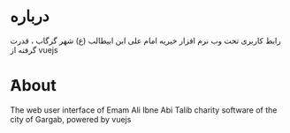 # درباره
رابط کاربری تحت وب نرم افزار خیریه امام علی ابن ابیطالب (ع) شهر گرگاب ، قدرت گرفته از vuejs 
# َAbout

The web user interface of Emam Ali Ibne Abi Talib charity software of the city of Gargab, powered by vuejs

